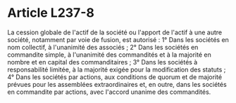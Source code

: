 # Article L237-8

La cession globale de l'actif de la société ou l'apport de l'actif à une autre société, notamment par voie de fusion, est autorisé :   1° Dans les sociétés en nom collectif, à l'unanimité des associés ;   2° Dans les sociétés en commandite simple, à l'unanimité des commandités et à la majorité en nombre et en capital des commanditaires ;   3° Dans les sociétés à responsabilité limitée, à la majorité exigée pour la modification des statuts ;   4° Dans les sociétés par actions, aux conditions de quorum et de majorité prévues pour les assemblées extraordinaires et, en outre, dans les sociétés en commandite par actions, avec l'accord unanime des commandités.